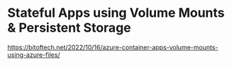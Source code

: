 # Stateful Apps using Volume Mounts & Persistent Storage

https://bitoftech.net/2022/10/16/azure-container-apps-volume-mounts-using-azure-files/